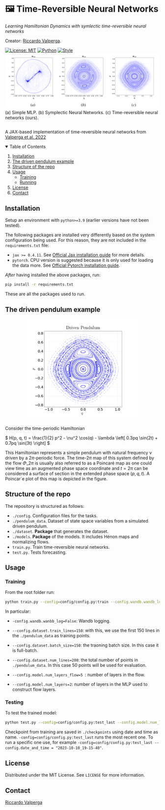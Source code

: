 # 🖼️ **Time-Reversible Neural Networks**

*Learning Hamiltonian Dynamics with symlectic time-reversible neural networks*

Creator: [Riccardo Valperga](https://twitter.com/RValperga).

[![License: MIT](https://img.shields.io/badge/License-MIT-purple)](https://opensource.org/licenses/MIT)
[![Python](https://img.shields.io/badge/python-3.9+-blue.svg)](https://www.python.org/downloads/release/python-390/)
[![Style](https://img.shields.io/badge/code%20style-black-000000)](https://github.com/psf/black)
![Alt Text](assets/learned-examples.png)
(a) Simple MLP. (b) Symplectic Neural Networks. (c) Time-reversible neural networks (ours).

##

A JAX-based implementation of time-reversible neural networks from [Valperga et al. 2022](https://arxiv.org/abs/2204.12323)

<!-- TABLE OF CONTENTS -->

<details open="open">
  <summary>Table of Contents</summary>
  <ol>
    <li>
      <a href="#installation">Installation</a>
    </li>
    <li>
      <a href="#driven pendulum">The driven pendulum example</a>
    </li>
    <li>
      <a href="#structure">Structure of the repo</a>
    </li>
    <li>
      <a href="#usage">Usage</a>
      <ul>
        <li><a href="#training">Training</a></li>
        <li><a href="#running">Running</a></li>
      </ul>
    </li>
    <li><a href="#license">License</a></li>
    <li><a href="#contact">Contact</a></li>
  </ol>
</details>

## Installation

Setup an environment with `python>=3.9` (earlier versions have not been tested).

The following packages are installed very differently based on the system configuration being used. For this reason, they are not included in the `requirements.txt` file:

- `jax >= 0.4.11`. See [Official Jax installation guide](https://github.com/google/jax#installation) for more details.
- `pytorch`. CPU version is suggested because it is only used for loading the data more. See [Official Pytorch installation guide](https://pytorch.org/get-started/locally/).

_After_ having installed the above packages, run:

```bash
pip install -r requirements.txt
```

These are all the packages used to run.

## The driven pendulum example

<p align="center">
  <img width="360" src="assets/driven-pendulum.png">
</p>

Consider the time-periodic Hamiltonian

$
H(p, q, t) = \frac{1}{2} p^2 - \nu^2 \cos(q) - \lambda \left[ 0.3pq \sin(2t) + 0.7pq \sin(3t) \right]
$


This Hamiltonian represents a simple pendulum with natural frequency ν driven by a $2π$-periodic force. The time-$2π$ map of this system defined by the flow $Φ\_{2π}$ is usually also referred to as a Poincaré map as one could view time as an augmented phase space coordinate and $t = 2π$ can be considered a surface of section in the extended phase space $(p, q, t)$. A Poincar´e plot of     this map is depicted in the figure.

## Structure of the repo

The repository is structured as follows:

- `./config`. Configuration files for the tasks.
- `./pendulum_data`. Dataset of state space variables from a simulated driven pendulum.
- `./dataset`. **Package** that generates the dataset.
- `./models`. **Package** of the models. It includes Hénon maps and normalizing flows.
- `train.py`. Train time-reversible neural networks.
- `test.py`. Tests forecasting.

## Usage

### Training

From the root folder run:

```bash
python train.py --config=config/config.py:train --config.wandb.wandb_log=False --config.dataset.batch_size=150 --config.dataset.train_lines=150 --config.dataset.num_lines=200 --config.model.num_layers_flow=5 --config.model.num_layers=2 --config.model.num_hidden=32 --config.model.d=1 --config.train.num_epochs=10000 --config.train.lr=0.001 --config.seed=42
```

In particular:

- `-config.wandb.wanbb_log=False`: Wandb logging.

- `--config.dataset.train_lines=150`: with this, we use the first 150 lines in the `./pendulum_data` as training points.

- `--config.dataset.batch_size=150`: the traoning batch size. In this case it is full-batch.

- `--config.dataset.num_lines=200`: the total number of points in `./pendulum_data`. In this case 50 points will be used for evaluation.

- `--config.model.num_layers_flow=5 `: number of layers in the flow.

- `--config.model.num_layers=2`: number of layers in the MLP used to construct flow layers.

### Testing

To test the trained model:

```bash
python test.py --config=config/config.py:test_last --config.model.num_layers_flow=5 --config.model.num_layers=2 --config.model.num_hidden=32 --config.model.d=1
```

Checkpoint from training are saved in `./checkpoints` using date and time as name. `-config=config/config.py:test_last` runs the most recent one. To run a specific one use, for example `-config=config/config.py:test_last --config.date_and_time = "2023-10-10_19-15-40"`.

## License

Distributed under the MIT License. See `LICENSE` for more information.

## Contact

[Riccardo Valperga](https://twitter.com/RValperga)
